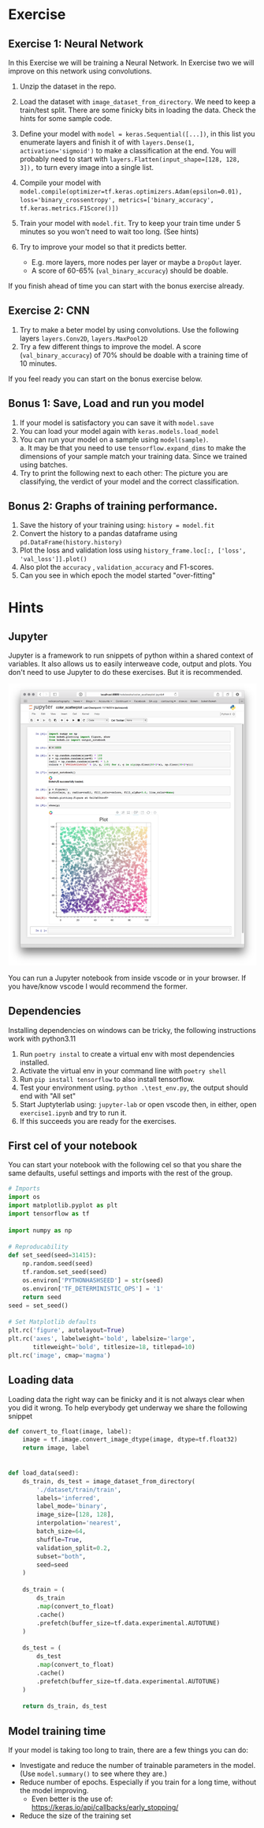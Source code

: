 # Exercise

## Exercise 1: Neural Network
In this Exercise we will be training a Neural Network.  In Exercise two we will improve
on this network using convolutions.

1. Unzip the dataset in the repo.
2. Load the dataset with `image_dataset_from_directory`.  We need to keep a train/test split.  There are some finicky bits in loading the data. Check the hints for some sample code. 

3. Define your model  with `model = keras.Sequential([...])`, in this list you enumerate layers and finish it of with  `layers.Dense(1, activation='sigmoid')` to make a classification at the end. You will probably need to start with  `layers.Flatten(input_shape=[128, 128, 3]),` to turn every image into a single list. 

4. Compile your model with `model.compile(optimizer=tf.keras.optimizers.Adam(epsilon=0.01), loss='binary_crossentropy', metrics=['binary_accuracy',  tf.keras.metrics.F1Score()])`
5. Train your model with `model.fit`. Try to keep your train time under 5 minutes so you 
   won't need to wait too long. (See hints)
6. Try to improve your model so that it predicts better. 
    - E.g. more layers, more nodes per layer or maybe a `DropOut` layer. 
    - A score of 60-65%  (`val_binary_accuracy`) should be doable.

If you finish ahead of time you can start with the bonus exercise already. 


## Exercise 2: CNN
1. Try to make a beter model by using convolutions. Use the following layers `layers.Conv2D`, `layers.MaxPool2D`
2. Try a few different things to improve the model. A score (`val_binary_accuracy`) of 70% should be doable with a training time of 10 minutes.  

If you feel ready you can start on the bonus exercise below. 

## Bonus 1: Save, Load and run you model
1. If your model is satisfactory you can save it with `model.save`
2. You can load your model again with `keras.models.load_model`
3. You can run your model on a sample using `model(sample)`.  
   a. It may be that you need to use `tensorflow.expand_dims` to make the  dimensions of your sample match your training data. Since we trained using batches. 
4. Try to print the following next to each other:  The picture you are classifying, the verdict of your model and the correct classification. 

## Bonus 2: Graphs of training performance.
1. Save the history of your training using:  `history = model.fit`
2. Convert the history to a pandas dataframe using `  pd.DataFrame(history.history)` 
3. Plot the loss and validation loss using  `history_frame.loc[:, ['loss', 'val_loss']].plot()` 
4. Also plot the `accuracy` , `validation_accuracy`  and F1-scores. 
5. Can you see in which epoch the model started "over-fitting"

<div style="page-break-after: always;"></div>

# Hints

## Jupyter
Jupyter is a framework to run snippets of python within a shared context of variables. 
It also allows us to easily interweave code, output and plots. You don't need to use 
Jupyter to do these exercises. But it is recommended. 

![example](./notebook_inline.png)

You can run a Jupyter notebook from inside vscode or in your browser. If you have/know vscode I would recommend the former. 

## Dependencies
Installing dependencies on windows can be tricky, the following instructions work with python3.11

1. Run `poetry instal` to create a virtual env with most dependencies installed.
2. Activate the virtual env in your command line with `poetry shell`
3. Run `pip install tensorflow` to also install tensorflow.
4. Test your environment using. `python .\test_env.py`, the output should end with "All set"
5. Start Juptyterlab using: `jupyter-lab` or open vscode then, in either, open `exercise1.ipynb` and try to run it. 
6. If this succeeds you are ready for the exercises.

## First cel of your notebook
You can start your notebook with the following cel so that you share the same defaults, useful settings and imports
with the rest of the group. 

```python
# Imports
import os
import matplotlib.pyplot as plt
import tensorflow as tf

import numpy as np

# Reproducability
def set_seed(seed=31415):
    np.random.seed(seed)
    tf.random.set_seed(seed)
    os.environ['PYTHONHASHSEED'] = str(seed)
    os.environ['TF_DETERMINISTIC_OPS'] = '1'
    return seed
seed = set_seed()

# Set Matplotlib defaults
plt.rc('figure', autolayout=True)
plt.rc('axes', labelweight='bold', labelsize='large',
       titleweight='bold', titlesize=18, titlepad=10)
plt.rc('image', cmap='magma')
```

## Loading data
Loading data the right way can be finicky and it is not always clear when you did it 
wrong.  To help everybody get underway we share the following snippet

```python
def convert_to_float(image, label):
    image = tf.image.convert_image_dtype(image, dtype=tf.float32)
    return image, label


def load_data(seed):
    ds_train, ds_test = image_dataset_from_directory(
        './dataset/train/train',
        labels='inferred',
        label_mode='binary',
        image_size=[128, 128],
        interpolation='nearest',
        batch_size=64,
        shuffle=True,
        validation_split=0.2,
        subset="both",
        seed=seed
    )

    ds_train = (
        ds_train
        .map(convert_to_float)
        .cache()
        .prefetch(buffer_size=tf.data.experimental.AUTOTUNE)
    )

    ds_test = (
        ds_test
        .map(convert_to_float)
        .cache()
        .prefetch(buffer_size=tf.data.experimental.AUTOTUNE)
    )

    return ds_train, ds_test
``` 

## Model training time
If your model is taking too long to train, there are a few things you can do:
- Investigate and reduce the number of trainable parameters in the model. (Use `model.summary()` to see where they are.)
- Reduce number of epochs. Especially if you train for a long time, without the model improving.
  - Even better is the use of: https://keras.io/api/callbacks/early_stopping/
- Reduce the size of the training set
